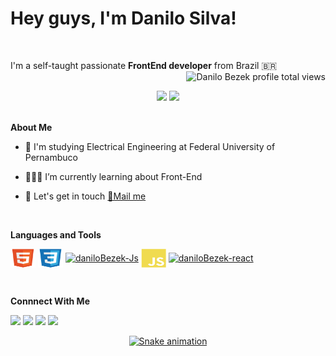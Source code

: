 # Hey guys, I'm Danilo Silva!

<br />

<span align="left"> I'm a self-taught passionate **FrontEnd developer** from Brazil :brazil: </span><a href="https://elitechilli.com/links"><img align="right" src="https://komarev.com/ghpvc/?username=danilobezek&label=PROFILE+VIEWS&color=lightgrey&style=flat" alt="Danilo Bezek profile total views"/></a>

<br />

 <div align=center>
  <a href="https://www.elitechilli.com/links"><img height="150rem" src="https://github-readme-stats.vercel.app/api?username=danilobezek&show_icons=true&include_all_commits=true&count_private=true&title_color=20232a&icon_color=20232a&bg_color=ffffff&border_color=dbdbdb&border_radius=10px"/></a>
  <a href="https://www.elitechilli.com/links"><img height="150rem" src="https://github-readme-stats.vercel.app/api/top-langs/?username=danilobezek&layout=compact&langs_count=7&title_color=20232a&icon_color=20232aF&bg_color=ffffff&border_color=dbdbdb&border_radius=6px"/>
</div></a>

<br />

**About Me**

- 🔌 I'm studying Electrical Engineering at Federal University of Pernambuco

- 👨🏻‍💻 I’m currently learning about Front-End

- 💼 Let's get in touch [🔗Mail me](mailto:danilobezek@gmail.com)

<br>



**Languages and Tools**

  <a href="https://elitechilli.com/links" target="_blank"><img align="center" alt="daniloBezek-HTML" height="30" width="40" src="https://raw.githubusercontent.com/devicons/devicon/master/icons/html5/html5-original.svg"><a>
  <a href="https://elitechilli.com/links" target="_blank"><img align="center" alt="daniloBezek-CSS" height="30" width="40" src="https://raw.githubusercontent.com/devicons/devicon/master/icons/css3/css3-original.svg"><a>
  <a href="https://elitechilli.com/links" target="_blank"><img align="center" alt="daniloBezek-Js" height="30" width="40" src="https://cdn.jsdelivr.net/gh/devicons/devicon/icons/sass/sass-original.svg"><a>
  <a href="https://elitechilli.com/links" target="_blank"><img align="center" alt="daniloBezek-Js" height="30" width="40" src="https://raw.githubusercontent.com/devicons/devicon/master/icons/javascript/javascript-plain.svg"><a>
  <a href="https://elitechilli.com/links" target="_blank"><img align="center" alt="daniloBezek-react" height="30" width="40" src="https://cdn.jsdelivr.net/gh/devicons/devicon/icons/react/react-original.svg"><a>
  
  
          
  
  
<br>



**Connnect With Me**

<a href="https://www.youtube.com/channel/UC8p6eGzH0tZr_f7C4S2aiYQ" target="_blank"><img src="https://img.shields.io/badge/YouTube-20232a?style=for-the-badge&logo=youtube&logoColor=white" target="_blank"></a>
<a href="https://instagram.com/danilobezek" target="_blank"><img src="https://img.shields.io/badge/-Instagram-20232a?style=for-the-badge&logo=instagram&logoColor=white" target="_blank"></a>
<a href = "mailto:danilobezek@gmail.com"><img src="https://img.shields.io/badge/-Gmail-20232a?style=for-the-badge&logo=gmail&logoColor=white" target="_blank"></a>
<a href="https://www.linkedin.com/in/danilobezek" target="_blank"><img src="https://img.shields.io/badge/-LinkedIn-20232a?style=for-the-badge&logo=linkedin&logoColor=white" target="_blank"></a> 



<div align="center">

  <a href="https://elitechilli.com/links">![Snake animation](https://github.com/danilobezek/danilobezek/blob/output/github-contribution-grid-snake.svg)</a>
  
</div>
